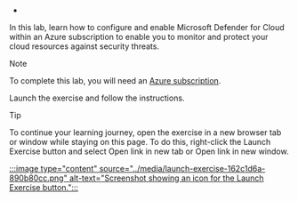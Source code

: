 -
In this lab, learn how to configure and enable Microsoft Defender for Cloud within an Azure subscription to enable you to monitor and protect your cloud resources against security threats.

> [!NOTE]
> To complete this lab, you will need an [Azure subscription](https://azure.microsoft.com/free).

Launch the exercise and follow the instructions.

> [!TIP]
> To continue your learning journey, open the exercise in a new browser tab or window while staying on this page. To do this, right-click the Launch Exercise button and select Open link in new tab or Open link in new window.

[:::image type="content" source="../media/launch-exercise-162c1d6a-890b80cc.png" alt-text="Screenshot showing an icon for the Launch Exercise button.":::
](https://microsoftlearning.github.io/Secure-Azure-with-Microsoft-Defender-Cloud-Compliance-Controls/Instructions/Labs/LAB_01_Configuring%20Microsoft%20Defender%20for%20Cloud%20Enhanced%20Security%20Features%20for%20Servers.html)